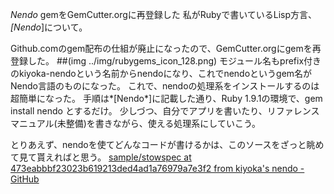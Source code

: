 *Nendo* gemをGemCutter.orgに再登録した
私がRubyで書いているLisp方言、 *[Nendo*]について。

Github.comのgem配布の仕組が廃止になったので、GemCutter.orgにgemを再登録した。
##(img ../img/rubygems_icon_128.png)
モジュール名もprefix付きのkiyoka-nendoという名前からnendoになり、これでnendoというgem名がNendo言語のものになった。
これで、nendoの処理系をインストールするのは超簡単になった。
手順は*[Nendo*]に記載した通り、Ruby 1.9.1の環境で、gem install nendo とするだけ。
少しづつ、自分でアプリを書いたり、リファレンスマニュアル(未整備)を書きながら、使える処理系にしていこう。

とりあえず、nendoを使てどんなコードが書けるかは、このソースをざっと眺めて見て貰えればと思う。
[sample/stowspec at 473eabbbf23023b619213ded4ad1a76979a7e3f2 from kiyoka's nendo - GitHub](http://github.com/kiyoka/nendo/blob/473eabbbf23023b619213ded4ad1a76979a7e3f2/sample/stowspec)
